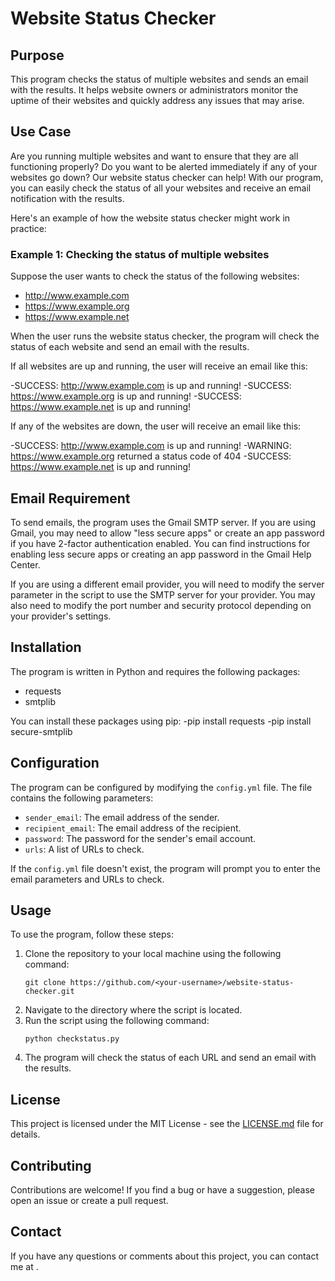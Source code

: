 # Website Status Checker

## Purpose
This program checks the status of multiple websites and sends an email with the results. It helps website owners or administrators monitor the uptime of their websites and quickly address any issues that may arise.

## Use Case
Are you running multiple websites and want to ensure that they are all functioning properly? Do you want to be alerted immediately if any of your websites go down? Our website status checker can help! With our program, you can easily check the status of all your websites and receive an email notification with the results.

Here's an example of how the website status checker might work in practice:

### Example 1: Checking the status of multiple websites
Suppose the user wants to check the status of the following websites:

- http://www.example.com
- https://www.example.org
- https://www.example.net

When the user runs the website status checker, the program will check the status of each website and send an email with the results.

If all websites are up and running, the user will receive an email like this:

-SUCCESS: http://www.example.com is up and running!
-SUCCESS: https://www.example.org is up and running!
-SUCCESS: https://www.example.net is up and running!

If any of the websites are down, the user will receive an email like this:

-SUCCESS: http://www.example.com is up and running!
-WARNING: https://www.example.org returned a status code of 404
-SUCCESS: https://www.example.net is up and running!

## Email Requirement
To send emails, the program uses the Gmail SMTP server. If you are using Gmail, you may need to allow "less secure apps" or create an app password if you have 2-factor authentication enabled. You can find instructions for enabling less secure apps or creating an app password in the Gmail Help Center.

If you are using a different email provider, you will need to modify the server parameter in the script to use the SMTP server for your provider. You may also need to modify the port number and security protocol depending on your provider's settings.

## Installation
The program is written in Python and requires the following packages:

- requests
- smtplib

You can install these packages using pip:
-pip install requests
-pip install secure-smtplib


## Configuration
The program can be configured by modifying the `config.yml` file. The file contains the following parameters:

- `sender_email`: The email address of the sender.
- `recipient_email`: The email address of the recipient.
- `password`: The password for the sender's email account.
- `urls`: A list of URLs to check.

If the `config.yml` file doesn't exist, the program will prompt you to enter the email parameters and URLs to check.

## Usage
To use the program, follow these steps:

1. Clone the repository to your local machine using the following command:
    ```
    git clone https://github.com/<your-username>/website-status-checker.git
    ```
2. Navigate to the directory where the script is located.
3. Run the script using the following command:
    ```
    python checkstatus.py
    ```
4. The program will check the status of each URL and send an email with the results.

## License
This project is licensed under the MIT License - see the [LICENSE.md](LICENSE.md) file for details.

## Contributing
Contributions are welcome! If you find a bug or have a suggestion, please open an issue or create a pull request.

## Contact
If you have any questions or comments about this project, you can contact me at <your-email-address>.

